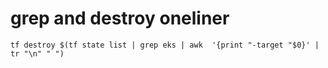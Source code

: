 # grep and destroy oneliner
```
tf destroy $(tf state list | grep eks | awk  '{print "-target "$0}' | tr "\n" " ")  
```

